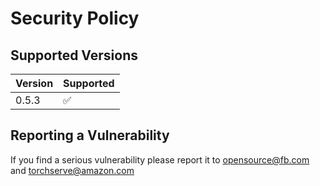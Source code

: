 # Security Policy

## Supported Versions

| Version | Supported          |
| ------- | ------------------ |
| 0.5.3   | :white_check_mark: |


## Reporting a Vulnerability

If you find a serious vulnerability please report it to opensource@fb.com and torchserve@amazon.com
